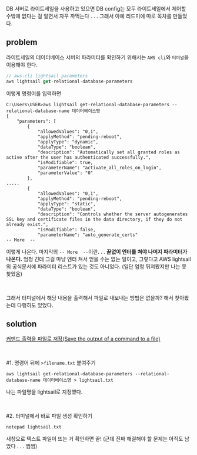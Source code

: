 DB 서버로 라이트세일을 사용하고 있으면 DB config는 모두 라이트세일에서 제어할 수밖에 없다는 걸 알면서 자꾸 까먹는다 . . . 그래서 아예 리드미에 따로 목차를 만들었다.<br>

## problem

라이트세일의 데이터베이스 서버의 파라미터를 확인하기 위해서는 `AWS cli`와 `터미널`을 이용해야 한다.

```javascript
// aws-cli lightsail parameters
aws lightsail get-relational-database-parameters
```

이렇게 명령어를 입력하면<br>

```termianl
C:\Users\USER>aws lightsail get-relational-database-parameters --relational-database-name 데이터베이스명
{
    "parameters": [
        {
            "allowedValues": "0,1",
            "applyMethod": "pending-reboot",
            "applyType": "dynamic",
            "dataType": "boolean",
            "description": "Automatically set all granted roles as active after the user has authenticated successfully.",
            "isModifiable": true,
            "parameterName": "activate_all_roles_on_login",
            "parameterValue": "0"
        },
.....
        {
            "allowedValues": "0,1",
            "applyMethod": "pending-reboot",
            "applyType": "static",
            "dataType": "boolean",
            "description": "Controls whether the server autogenerates SSL key and certificate files in the data directory, if they do not already exist.",
            "isModifiable": false,
            "parameterName": "auto_generate_certs"
-- More  --
```

이렇게 나온다. 마지막의 `-- More  --`이란. . . **끝없이 엔터를 쳐야 나머지 파라미터가 나온다.** 엄청 긴데 그걸 마냥 엔터 쳐서 얻을 수는 없는 일이고, 그렇다고 AWS lightsail의 공식문서에 파라미터 리스트가 있는 것도 아니었다. (일단 엄청 뒤져봤지만 나는 못 찾았음)

<br>

그래서 터미널에서 해당 내용을 출력해서 파일로 내보내는 방법은 없을까? 해서 찾아봤는데 다행히도 있었다.

## solution

[커맨드 출력을 파일로 저장(Save the output of a command to a file)](https://mhilt767.tistory.com/entry/CMD%EC%BB%A4%EB%A7%A8%EB%93%9C-%EC%B6%9C%EB%A0%A5%EC%9D%84-%ED%8C%8C%EC%9D%BC%EB%A1%9C-%EC%A0%80%EC%9E%A5-Save-the-output-of-a-command-to-a-file)

<br>

#1. 명령어 뒤에 `>filename.txt` 붙여주기

```terminal
aws lightsail get-relational-database-parameters --relational-database-name 데이터베이스명 > lightsail.txt
```

나는 파일명을 lightsail로 지정했다.

<br>

#2. 터미널에서 바로 파일 생성 확인하기

```terminal
notepad lightsail.txt
```

새창으로 텍스트 파일이 뜨는 거 확인하면 끝! (근데 진짜 해결해야 할 문제는 아직도 남았다 . . . 쩜쩜)
